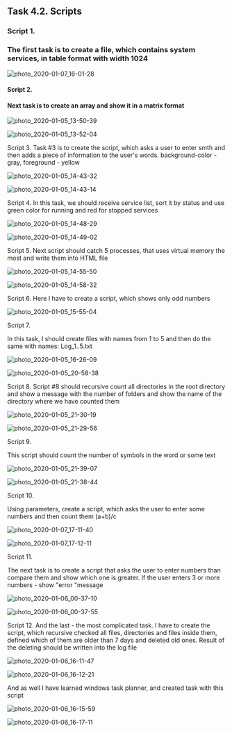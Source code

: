 ## Task 4.2. Scripts

### Script 1.
### The first task is to create a file, which contains system services, in table format with width 1024

![photo_2020-01-07_16-01-28](https://user-images.githubusercontent.com/58468159/71900706-fda38a00-3166-11ea-983f-5b7132cca351.jpg)

#### Script 2.
#### Next task is to create an array and show it in a matrix format

![photo_2020-01-05_13-50-39](https://user-images.githubusercontent.com/58468159/71900966-95a17380-3167-11ea-96ee-277dc5f887ec.jpg)

![photo_2020-01-05_13-52-04](https://user-images.githubusercontent.com/58468159/71900967-963a0a00-3167-11ea-9b70-40e2d3abd4e8.jpg)

Script 3.
Task #3 is to create the script, which asks a user to enter smth and then adds a piece of information to the user's words. background-color - gray, foreground - yellow

![photo_2020-01-05_14-43-32](https://user-images.githubusercontent.com/58468159/71901298-54f62a00-3168-11ea-9152-9b20523a940f.jpg)

![photo_2020-01-05_14-43-14](https://user-images.githubusercontent.com/58468159/71901297-54f62a00-3168-11ea-9ef1-d7cfee180f31.jpg)

Script 4.
In this task, we should receive service list, sort it by status and use green color for running and red for stopped services

![photo_2020-01-05_14-48-29](https://user-images.githubusercontent.com/58468159/71901644-11e88680-3169-11ea-9c42-86a7b691ec6f.jpg)

![photo_2020-01-05_14-49-02](https://user-images.githubusercontent.com/58468159/71901645-11e88680-3169-11ea-8222-cc0bffa66344.jpg)


Script 5.
Next script should catch 5 processes, that uses virtual memory the most and write them into HTML file

![photo_2020-01-05_14-55-50](https://user-images.githubusercontent.com/58468159/71901498-c0d89280-3168-11ea-9b0d-44c52bbd2ed7.jpg)

![photo_2020-01-05_14-58-32](https://user-images.githubusercontent.com/58468159/71901501-c1712900-3168-11ea-9cbd-11c621ce87a5.jpg)

Script 6.
Here I have to create a script, which shows only odd numbers

![photo_2020-01-05_15-55-04](https://user-images.githubusercontent.com/58468159/71902228-47da3a80-316a-11ea-81e1-8c14bd4ca982.jpg)

Script 7.

In this task, I should create files with names from 1 to 5 and then do the same with names: Log_1..5.txt

![photo_2020-01-05_16-26-09](https://user-images.githubusercontent.com/58468159/71902667-3ba2ad00-316b-11ea-9081-ee38b6c8d1b1.jpg)

![photo_2020-01-05_20-58-38](https://user-images.githubusercontent.com/58468159/71902669-3c3b4380-316b-11ea-8c01-72a440ea0f6b.jpg)



Script 8. 
Script #8 should recursive count all directories in the root directory and show a message with the number of folders and show the name of the directory where we have counted them

![photo_2020-01-05_21-30-19](https://user-images.githubusercontent.com/58468159/71902540-f7afa800-316a-11ea-8ed3-492a16584537.jpg)

![photo_2020-01-05_21-29-56](https://user-images.githubusercontent.com/58468159/71902539-f7afa800-316a-11ea-83ed-aa6765dfe166.jpg)



Script 9.

This script should count the number of symbols in the word or some text


![photo_2020-01-05_21-39-07](https://user-images.githubusercontent.com/58468159/71902925-afdd5080-316b-11ea-95cf-84325d655bf0.jpg)

![photo_2020-01-05_21-38-44](https://user-images.githubusercontent.com/58468159/71902924-afdd5080-316b-11ea-932f-9831bd34ba54.jpg)

Script 10.

Using parameters, create a script, which asks the user to enter some numbers and then count them (a+b)/c

![photo_2020-01-07_17-11-40](https://user-images.githubusercontent.com/58468159/71905561-1153ee00-3171-11ea-8de0-4239a089d185.jpg)

![photo_2020-01-07_17-12-11](https://user-images.githubusercontent.com/58468159/71905562-1153ee00-3171-11ea-8162-8ecd05c91dc6.jpg)

Script 11.

The next task is to create a script that asks the user to enter numbers than compare them and show which one is greater. If the user enters 3 or more numbers - show "error "message

![photo_2020-01-06_00-37-10](https://user-images.githubusercontent.com/58468159/71906113-29783d00-3172-11ea-89be-812bf4e8e007.jpg)

![photo_2020-01-06_00-37-55](https://user-images.githubusercontent.com/58468159/71906116-29783d00-3172-11ea-9aa6-57b2323514c7.jpg)


Script 12.
And the last - the most complicated task.
I have to create the script, which recursive checked all files, directories and files inside them, defined which of them are older than 7 days and deleted old ones. Result of the deleting should be written into the log file

![photo_2020-01-06_16-11-47](https://user-images.githubusercontent.com/58468159/71906876-a3f58c80-3173-11ea-9e63-3f216eeac85e.jpg)

![photo_2020-01-06_16-12-21](https://user-images.githubusercontent.com/58468159/71906877-a3f58c80-3173-11ea-8d67-6dea663aafd3.jpg)

And as well I have learned windows task planner, and created task with this script

![photo_2020-01-06_16-15-59](https://user-images.githubusercontent.com/58468159/71906951-c1c2f180-3173-11ea-8899-1a39bb717baf.jpg)

![photo_2020-01-06_16-17-11](https://user-images.githubusercontent.com/58468159/71906952-c25b8800-3173-11ea-8982-453b8ef0044a.jpg)

